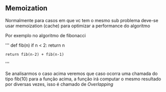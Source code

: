 ## Memoization
Normalmente para casos em que vc tem o mesmo sub problema deve-se usar memoization (cache) para optimizar a performance do algoritmo

Por exemplo no algoritmo de fibonacci

'''
def fib(n)
    if n < 2:
        return n

    return fib(n-2) + fib(n-1)

''' 

Se analisarmos o caso acima veremos que caso ocorra uma chamada do tipo fib(10) para a função acima, a função irá computar o mesmo resultado por diversas vezes, isso é chamado de *Overlapping*

